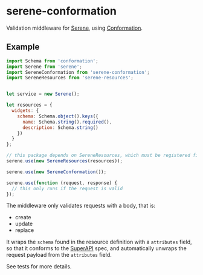 # serene-conformation

Validation middleware for [Serene](https://www.npmjs.com/package/serene), using [Conformation](https://www.npmjs.com/package/conformation).

## Example

```js
import Schema from 'conformation';
import Serene from 'serene';
import SereneConformation from 'serene-conformation';
import SereneResources from 'serene-resources';


let service = new Serene();

let resources = {
  widgets: {
    schema: Schema.object().keys({
      name: Schema.string().required(),
      description: Schema.string()
    })
  }
};

// this package depends on SereneResources, which must be registered first
serene.use(new SereneResources(resources));

serene.use(new SereneConformation());

serene.use(function (request, response) {
  // this only runs if the request is valid
});
```

The middleware only validates requests with a body, that is:
  * create
  * update
  * replace

It wraps the `schema` found in the resource definition with a `attributes` field, so that it
conforms to the [SuperAPI](https://github.com/stugotech/super-api) spec, and automatically unwraps
the request payload from the `attributes` field.

See tests for more details.
